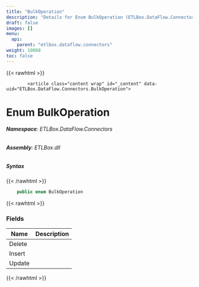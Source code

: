 ```yaml
---
title: "BulkOperation"
description: "Details for Enum BulkOperation (ETLBox.DataFlow.Connectors)"
draft: false
images: []
menu:
  api:
    parent: "etlbox.dataflow.connectors"
weight: 10088
toc: false
---
```


{{< rawhtml >}}

            <article class="content wrap" id="_content" data-uid="ETLBox.DataFlow.Connectors.BulkOperation">
  <h1 id="ETLBox_DataFlow_Connectors_BulkOperation" data-uid="ETLBox.DataFlow.Connectors.BulkOperation" class="text-break">Enum BulkOperation
</h1>
  <div class="markdown level0 summary"></div>
  <div class="markdown level0 conceptual"></div>
<h6><strong>Namespace</strong>: ETLBox.DataFlow.Connectors</h6>
  <h6><strong>Assembly</strong>: ETLBox.dll</h6>
  <h5 id="ETLBox_DataFlow_Connectors_BulkOperation_syntax">Syntax</h5>
{{< /rawhtml >}}

```C#
    public enum BulkOperation
```

{{< rawhtml >}}
  <h3 id="fields">Fields
</h3>
  <table class="table table-bordered table-striped table-condensed">
    <thead>
      <tr>
        <th>Name</th>
        <th>Description</th>
      </tr>
    <thead>
    <tbody>
      <tr>
        <td id="ETLBox_DataFlow_Connectors_BulkOperation_Delete">Delete</td>
        <td></td>
      </tr>
      <tr>
        <td id="ETLBox_DataFlow_Connectors_BulkOperation_Insert">Insert</td>
        <td></td>
      </tr>
      <tr>
        <td id="ETLBox_DataFlow_Connectors_BulkOperation_Update">Update</td>
        <td></td>
      </tr>
    </tbody>
  </thead></thead></table>

{{< /rawhtml >}}
